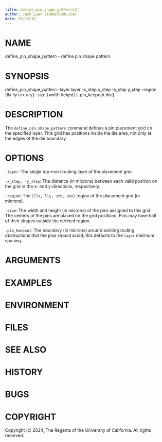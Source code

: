 ```yaml
---
title: define_pin_shape_pattern(2)
author: Jack Luar (TODO@TODO.com)
date: 23/12/13
---
```


# NAME

define_pin_shape_pattern - define pin shape pattern

# SYNOPSIS

define_pin_shape_pattern 
    -layer layer
    -x_step x_step
    -y_step y_step
    -region {llx lly urx ury}
    -size {width height}
    [-pin_keepout dist]


# DESCRIPTION

The `define_pin_shape_pattern` command defines a pin placement grid on the
specified layer. This grid has positions inside the die area, not only at
the edges of the die boundary.

# OPTIONS

`-layer`:  The single top-most routing layer of the placement grid.

`-x_step, -y_step`:  The distance (in microns) between each valid position on the grid in the x- and y-directions, respectively.

`-region`:  The `{llx, lly, urx, ury}` region of the placement grid (in microns).

`-size`:  The width and height (in microns) of the pins assigned to this grid. The centers of the pins are placed on the grid positions. Pins may have half of their shapes outside the defined region.

`-pin_keepout`:  The boundary (in microns) around existing routing obstructions that the pins should avoid; this defaults to the `layer` minimum spacing.

# ARGUMENTS

# EXAMPLES

# ENVIRONMENT

# FILES

# SEE ALSO

# HISTORY

# BUGS

# COPYRIGHT

Copyright (c) 2024, The Regents of the University of California. All rights reserved.
